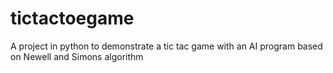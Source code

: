 # tictactoegame
A project in python to demonstrate a tic tac game with an AI program based on Newell and Simons algorithm
